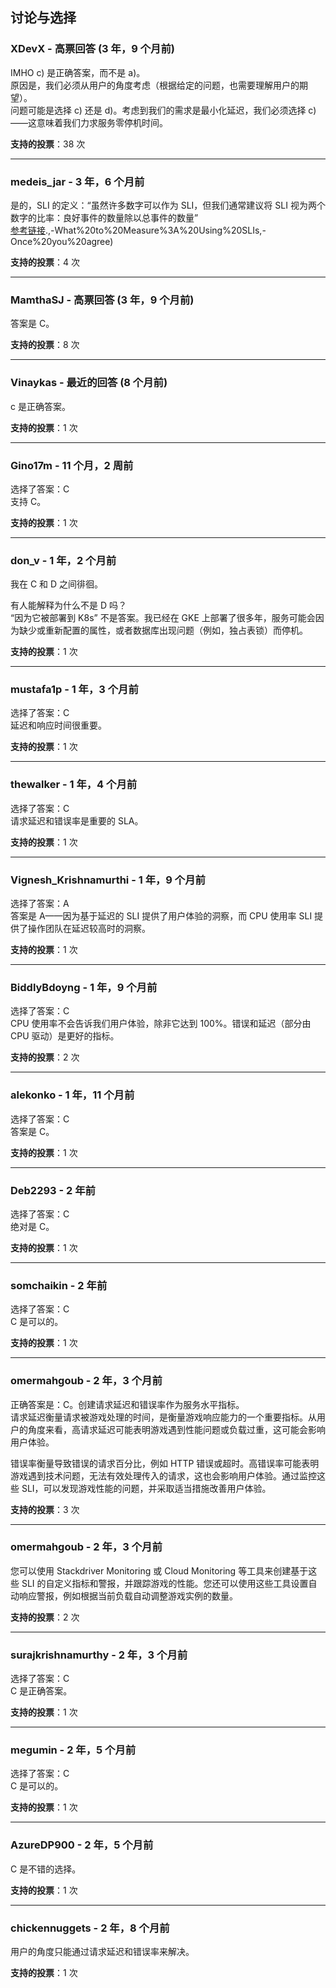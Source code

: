 ## 讨论与选择

### XDevX - 高票回答 (3 年，9 个月前)  
IMHO c) 是正确答案，而不是 a)。  
原因是，我们必须从用户的角度考虑（根据给定的问题，也需要理解用户的期望）。  
问题可能是选择 c) 还是 d)。考虑到我们的需求是最小化延迟，我们必须选择 c)——这意味着我们力求服务零停机时间。

**支持的投票**：38 次

---

### medeis_jar - 3 年，6 个月前  
是的，SLI 的定义：“虽然许多数字可以作为 SLI，但我们通常建议将 SLI 视为两个数字的比率：良好事件的数量除以总事件的数量”  
[参考链接](https://sre.google/workbook/implementing-slos/#:~:text=or%20product%20manager).,-What%20to%20Measure%3A%20Using%20SLIs,-Once%20you%20agree)

**支持的投票**：4 次

---

### MamthaSJ - 高票回答 (3 年，9 个月前)  
答案是 C。

**支持的投票**：8 次

---

### Vinaykas - 最近的回答 (8 个月前)  
c 是正确答案。

**支持的投票**：1 次

---

### Gino17m - 11 个月，2 周前  
选择了答案：C    
支持 C。

**支持的投票**：1 次

---

### don_v - 1 年，2 个月前  
我在 C 和 D 之间徘徊。
  
有人能解释为什么不是 D 吗？  
“因为它被部署到 K8s” 不是答案。我已经在 GKE 上部署了很多年，服务可能会因为缺少或重新配置的属性，或者数据库出现问题（例如，独占表锁）而停机。

**支持的投票**：1 次

---

### mustafa1p - 1 年，3 个月前  
选择了答案：C    
延迟和响应时间很重要。

**支持的投票**：1 次

---

### thewalker - 1 年，4 个月前  
选择了答案：C    
请求延迟和错误率是重要的 SLA。

**支持的投票**：1 次

---

### Vignesh_Krishnamurthi - 1 年，9 个月前  
选择了答案：A    
答案是 A——因为基于延迟的 SLI 提供了用户体验的洞察，而 CPU 使用率 SLI 提供了操作团队在延迟较高时的洞察。

**支持的投票**：1 次

---

### BiddlyBdoyng - 1 年，9 个月前  
选择了答案：C    
CPU 使用率不会告诉我们用户体验，除非它达到 100%。错误和延迟（部分由 CPU 驱动）是更好的指标。

**支持的投票**：2 次

---

### alekonko - 1 年，11 个月前  
选择了答案：C    
答案是 C。

**支持的投票**：1 次

---

### Deb2293 - 2 年前  
选择了答案：C    
绝对是 C。

**支持的投票**：1 次

---

### somchaikin - 2 年前  
选择了答案：C    
C 是可以的。

**支持的投票**：1 次

---

### omermahgoub - 2 年，3 个月前  
正确答案是：C。创建请求延迟和错误率作为服务水平指标。    
请求延迟衡量请求被游戏处理的时间，是衡量游戏响应能力的一个重要指标。从用户的角度来看，高请求延迟可能表明游戏遇到性能问题或负载过重，这可能会影响用户体验。
  
错误率衡量导致错误的请求百分比，例如 HTTP 错误或超时。高错误率可能表明游戏遇到技术问题，无法有效处理传入的请求，这也会影响用户体验。通过监控这些 SLI，可以发现游戏性能的问题，并采取适当措施改善用户体验。

**支持的投票**：3 次

---

### omermahgoub - 2 年，3 个月前  
您可以使用 Stackdriver Monitoring 或 Cloud Monitoring 等工具来创建基于这些 SLI 的自定义指标和警报，并跟踪游戏的性能。您还可以使用这些工具设置自动响应警报，例如根据当前负载自动调整游戏实例的数量。

**支持的投票**：2 次

---

### surajkrishnamurthy - 2 年，3 个月前  
选择了答案：C    
C 是正确答案。

**支持的投票**：1 次

---

### megumin - 2 年，5 个月前  
选择了答案：C    
C 是可以的。

**支持的投票**：1 次

---

### AzureDP900 - 2 年，5 个月前  
C 是不错的选择。

**支持的投票**：1 次

---

### chickennuggets - 2 年，8 个月前  
用户的角度只能通过请求延迟和错误率来解决。

**支持的投票**：1 次
